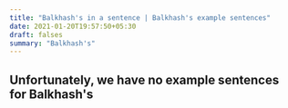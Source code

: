 ```yaml
---
title: "Balkhash's in a sentence | Balkhash's example sentences"
date: 2021-01-20T19:57:50+05:30
draft: falses
summary: "Balkhash's"
---
```

## Unfortunately, we have no example sentences for Balkhash's                 

